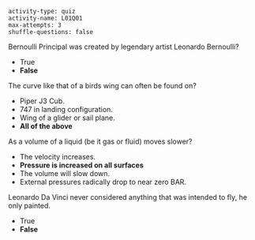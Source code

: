 ```c-lms
activity-type: quiz
activity-name: L01Q01
max-attempts: 3
shuffle-questions: false
```

Bernoulli Principal was created by legendary artist Leonardo Bernoulli?
- True
- **False**

The curve like that of a birds wing can often be found on?
- Piper J3 Cub.
- 747 in landing configuration.
- Wing of a glider or sail plane.
- **All of the above**

As a volume of a liquid (be it gas or fluid) moves slower?
- The velocity increases.
- **Pressure is increased on all surfaces**
- The volume will slow down.
- External pressures radically drop to near zero BAR.

Leonardo Da Vinci never considered anything that was intended to fly, he only painted.
- True
- **False**

